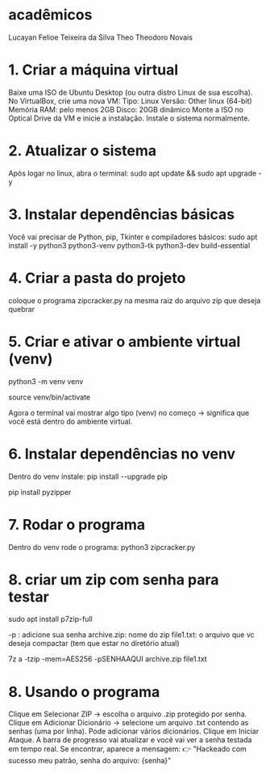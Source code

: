 # acadêmicos
Lucayan Felioe Teixeira da Silva
Theo Theodoro Novais

# 1. Criar a máquina virtual

Baixe uma ISO de Ubuntu Desktop (ou outra distro Linux de sua escolha).
No VirtualBox, crie uma nova VM:
Tipo: Linux
Versão: Other linux (64-bit)
Memória RAM: pelo menos 2GB
Disco: 20GB dinâmico
Monte a ISO no Optical Drive da VM e inicie a instalação.
Instale o sistema normalmente.

# 2. Atualizar o sistema

Após logar no linux, abra o terminal:
sudo apt update && sudo apt upgrade -y

# 3. Instalar dependências básicas

Você vai precisar de Python, pip, Tkinter e compiladores básicos:
sudo apt install -y python3 python3-venv python3-tk python3-dev build-essential

# 4. Criar a pasta do projeto

coloque o programa zipcracker.py na mesma raiz do arquivo zip que deseja quebrar

# 5. Criar e ativar o ambiente virtual (venv)

python3 -m venv venv

source venv/bin/activate

Agora o terminal vai mostrar algo tipo (venv) no começo → significa que você está dentro do ambiente virtual.

# 6. Instalar dependências no venv

Dentro do venv instale:
pip install --upgrade pip

pip install pyzipper

# 7. Rodar o programa

Dentro do venv rode o programa:
python3 zipcracker.py

# 8. criar um zip com senha para testar

sudo apt install p7zip-full

-p : adicione sua senha
archive.zip: nome do zip
file1.txt: o arquivo que vc deseja compactar (tem que estar no diretório atual)

7z a -tzip -mem=AES256 -pSENHAAQUI archive.zip file1.txt

# 8. Usando o programa

Clique em Selecionar ZIP → escolha o arquivo .zip protegido por senha.
Clique em Adicionar Dicionário → selecione um arquivo .txt contendo as senhas (uma por linha).
Pode adicionar vários dicionários.
Clique em Iniciar Ataque.
A barra de progresso vai atualizar e você vai ver a senha testada em tempo real.
Se encontrar, aparece a mensagem:
👉 "Hackeado com sucesso meu patrão, senha do arquivo: {senha}"
